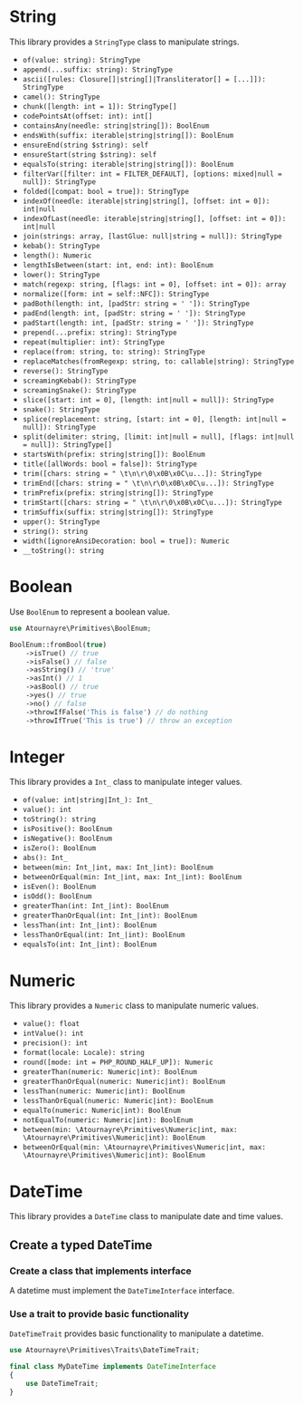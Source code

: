 # String

This library provides a `StringType` class to manipulate strings.

- `of(value: string): StringType`
- `append(...suffix: string): StringType`
- `ascii([rules: Closure[]|string[]|Transliterator[] = [...]]): StringType`
- `camel(): StringType`
- `chunk([length: int = 1]): StringType[]`
- `codePointsAt(offset: int): int[]`
- `containsAny(needle: string|string[]): BoolEnum`
- `endsWith(suffix: iterable|string|string[]): BoolEnum`
- `ensureEnd(string $string): self`
- `ensureStart(string $string): self`
- `equalsTo(string: iterable|string|string[]): BoolEnum`
- `filterVar([filter: int = FILTER_DEFAULT], [options: mixed|null = null]): StringType`
- `folded([compat: bool = true]): StringType`
- `indexOf(needle: iterable|string|string[], [offset: int = 0]): int|null`
- `indexOfLast(needle: iterable|string|string[], [offset: int = 0]): int|null`
- `join(strings: array, [lastGlue: null|string = null]): StringType`
- `kebab(): StringType`
- `length(): Numeric`
- `lengthIsBetween(start: int, end: int): BoolEnum`
- `lower(): StringType`
- `match(regexp: string, [flags: int = 0], [offset: int = 0]): array`
- `normalize([form: int = self::NFC]): StringType`
- `padBoth(length: int, [padStr: string = ' ']): StringType`
- `padEnd(length: int, [padStr: string = ' ']): StringType`
- `padStart(length: int, [padStr: string = ' ']): StringType`
- `prepend(...prefix: string): StringType`
- `repeat(multiplier: int): StringType`
- `replace(from: string, to: string): StringType`
- `replaceMatches(fromRegexp: string, to: callable|string): StringType`
- `reverse(): StringType`
- `screamingKebab(): StringType`
- `screamingSnake(): StringType`
- `slice([start: int = 0], [length: int|null = null]): StringType`
- `snake(): StringType`
- `splice(replacement: string, [start: int = 0], [length: int|null = null]): StringType`
- `split(delimiter: string, [limit: int|null = null], [flags: int|null = null]): StringType[]`
- `startsWith(prefix: string|string[]): BoolEnum`
- `title([allWords: bool = false]): StringType`
- `trim([chars: string = " \t\n\r\0\x0B\x0C\u...]): StringType`
- `trimEnd([chars: string = " \t\n\r\0\x0B\x0C\u...]): StringType`
- `trimPrefix(prefix: string|string[]): StringType`
- `trimStart([chars: string = " \t\n\r\0\x0B\x0C\u...]): StringType`
- `trimSuffix(suffix: string|string[]): StringType`
- `upper(): StringType`
- `string(): string`
- `width([ignoreAnsiDecoration: bool = true]): Numeric`
- `__toString(): string`

# Boolean

Use `BoolEnum` to represent a boolean value.

```php
use Atournayre\Primitives\BoolEnum;

BoolEnum::fromBool(true)
    ->isTrue() // true
    ->isFalse() // false
    ->asString() // 'true'
    ->asInt() // 1
    ->asBool() // true
    ->yes() // true
    ->no() // false
    ->throwIfFalse('This is false') // do nothing
    ->throwIfTrue('This is true') // throw an exception
```

# Integer

This library provides a `Int_` class to manipulate integer values.

- `of(value: int|string|Int_): Int_`
- `value(): int`
- `toString(): string`
- `isPositive(): BoolEnum`
- `isNegative(): BoolEnum`
- `isZero(): BoolEnum`
- `abs(): Int_`
- `between(min: Int_|int, max: Int_|int): BoolEnum`
- `betweenOrEqual(min: Int_|int, max: Int_|int): BoolEnum`
- `isEven(): BoolEnum`
- `isOdd(): BoolEnum`
- `greaterThan(int: Int_|int): BoolEnum`
- `greaterThanOrEqual(int: Int_|int): BoolEnum`
- `lessThan(int: Int_|int): BoolEnum`
- `lessThanOrEqual(int: Int_|int): BoolEnum`
- `equalsTo(int: Int_|int): BoolEnum`

# Numeric

This library provides a `Numeric` class to manipulate numeric values.

- `value(): float`
- `intValue(): int`
- `precision(): int`
- `format(locale: Locale): string`
- `round([mode: int = PHP_ROUND_HALF_UP]): Numeric`
- `greaterThan(numeric: Numeric|int): BoolEnum`
- `greaterThanOrEqual(numeric: Numeric|int): BoolEnum`
- `lessThan(numeric: Numeric|int): BoolEnum`
- `lessThanOrEqual(numeric: Numeric|int): BoolEnum`
- `equalTo(numeric: Numeric|int): BoolEnum`
- `notEqualTo(numeric: Numeric|int): BoolEnum`
- `between(min: \Atournayre\Primitives\Numeric|int, max: \Atournayre\Primitives\Numeric|int): BoolEnum`
- `betweenOrEqual(min: \Atournayre\Primitives\Numeric|int, max: \Atournayre\Primitives\Numeric|int): BoolEnum`

# DateTime

This library provides a `DateTime` class to manipulate date and time values.

## Create a typed DateTime

### Create a class that implements interface
A datetime must implement the `DateTimeInterface` interface.

### Use a trait to provide basic functionality
`DateTimeTrait` provides basic functionality to manipulate a datetime.

```php
use Atournayre\Primitives\Traits\DateTimeTrait;

final class MyDateTime implements DateTimeInterface
{
    use DateTimeTrait;
}
```
